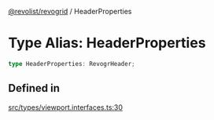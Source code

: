 [@revolist/revogrid](README.md) / HeaderProperties

# Type Alias: HeaderProperties

```ts
type HeaderProperties: RevogrHeader;
```

## Defined in

[src/types/viewport.interfaces.ts:30](https://github.com/revolist/revogrid/blob/d396742969a06bfcb70f8e511e9e4fd6e640c7e3/src/types/viewport.interfaces.ts#L30)
